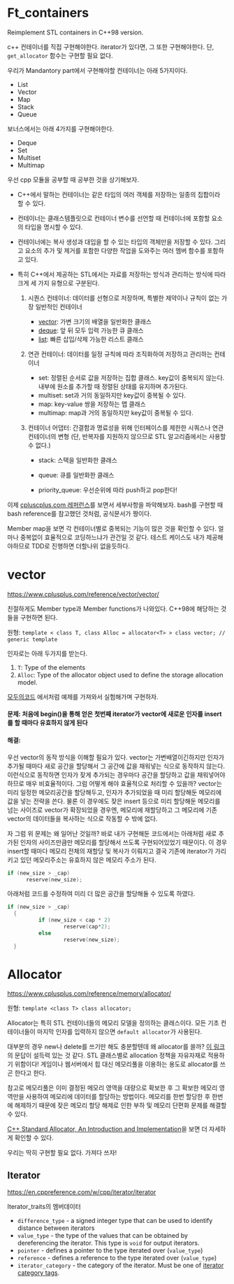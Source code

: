 # Ft_containers

Reimplement STL containers in C++98 version.



c++ 컨테이너를 직접 구현해야한다. iterator가 있다면, 그 또한 구현해야한다. 단, `get_allocator` 함수는 구현할 필요 없다.

우리가 Mandantory part에서 구현해야할 컨테이너는 아래 5가지이다.

- List
- Vector
- Map
- Stack
- Queue

보너스에서는 아래 4가지를 구현해야한다.

- Deque
- Set
- Multiset
- Multimap



우선 cpp 모듈을 공부할 때 공부한 것을 상기해보자.

- C++에서 말하는 컨테이너는 같은 타입의 여러 객체를 저장하는 일종의 집합이라 할 수 있다. 

- 컨테이너는 클래스템플릿으로 컨테이너 변수를 선언할 때 컨테이너에 포함할 요소의 타입을 명시할 수 있다. 

- 컨테이너에는 복사 생성과 대입을 할 수 있는 타입의 객체만을 저장할 수 있다. 그리고 요소의 추가 및 제거를 포함한 다양한 작업을 도와주는 여러 멤버 함수를 포함하고 있다.

- 특히 C++에서 제공하는 STL에서는 자료를 저장하는 방식과 관리하는 방식에 따라 크게 세 가지 유형으로 구분된다.

  1. 시퀀스 컨테이너: 데이터를 선형으로 저장하며, 특별한 제약이나 규칙이 없는 가장 일반적인 컨테이너

     - [vector](https://blockdmask.tistory.com/70): 가변 크기의 배열을 일반화한 클래스
     - [deque](https://modoocode.com/223): 앞 뒤 모두 입력 가능한 큐 클래스
     - [list](https://blockdmask.tistory.com/76): 빠른 삽입/삭제 가능한 리스트 클래스

  2. 연관 컨테이너: 데이터를 일정 규칙에 따라 조직화하여 저장하고 관리하는 컨테이너

     - set: 정렬된 순서로 값을 저장하는 집합 클래스. key값이 중복되지 않는다.내부에 원소를 추가할 때 정렬된 상태를 유지하며 추가된다.
     - multiset: set과 거의 동일하지만 key값이 중복될 수 있다.
     - map: key-value 쌍을 저장하는 맵 클래스
     - multimap: map과 거의 동일하지만 key값이 중복될 수 있다.

  3. 컨테이너 어댑터: 간결함과 명료성을 위해 인터페이스를 제한한 시쿼스나 연관 컨테이너의 변형 (단, 반복자를 지원하지 않으므로 STL 알고리즘에서는 사용할 수 없다.)

     - stack: 스택을 일반화한 클래스

     - queue: 큐를 일반화한 클래스

     - priority_queue: 우선순위에 따라 push하고 pop한다!

이제 [cpluscplus.com 레퍼런스](https://www.cplusplus.com/reference/stl/)를 보면서 세부사항을 파악해보자. bash를 구현할 때 bash reference를 참고했던 것처럼, 공식문서가 짱이다.

Member map을 보면 각 컨테이너별로 중복되는 기능이 많은 것을 확인할 수 있다. 얼마나 중복없이 효율적으로 코딩하느냐가 관건일 것 같다. 테스트 케이스도 내가 제공해야하므로 TDD로 진행하면 더할나위 없을듯하다.



# vector

https://www.cplusplus.com/reference/vector/vector/

친절하게도 Member type과 Member functions가 나와있다. C++98에 해당하는 것들을 구현하면 된다.

원형: `template < class T, class Alloc = allocator<T> > class vector; // generic template`

인자로는 아래 두가지를 받는다.

1. `T`: Type of the elements
2. `Alloc`: Type of the allocator object used to define the storage allocation model.

[모두의코드](https://modoocode.com/178) 에서처럼 예제를 가져와서 실험해가며 구현하자.

 

#### 문제: 처음에 begin()을 통해 얻은 첫번째 iterator가 vector에 새로운 인자를 insert를 할 때마다 유효하지 않게 된다 

#### 해결:

우선 vector의 동작 방식을 이해할 필요가 있다. vector는 가변배열이긴하지만 인자가 추가될 때마다 새로 공간을 할당해서 그 공간에 값을 채워넣는 식으로 동작하지 않는다. 이런식으로 동작하면 인자가 잦게 추가되는 경우마다 공간을 할당하고 값을 채워넣어야하므로 매우 비효율적이다. 그럼 어떻게 해야 효율적으로 처리할 수 있을까? vector는 미리 일정한 메모리공간을 할당해두고, 인자가 추가되었을 때 미리 할당해둔 메모리에 값을 넣는 전략을 쓴다. 물론 이 경우에도 잦은 insert 등으로 미리 할당해둔 메모리를 넘는 사이즈로 vector가 확장되었을 경우엔, 메모리에 재할당하고 그 메모리에 기존 vector의 데이터들을 복사하는 식으로 작동할 수 밖에 없다.

자 그럼 위 문제는 왜 일어난 것일까? 바로 내가 구현해둔 코드에서는 아래처럼 새로 추가된 인자의 사이즈만큼만 메모리를 할당해서 쓰도록 구현되어있었기 때문이다. 이 경우 insert할 때마다 메모리 전체의 재할당 및 복사가 이뤄지고 결국 기존에 iterator가 가리키고 있던 메모리주소는 유효하지 않은 메모리 주소가 된다.

  ```cpp
  if (new_size > _cap)
        reserve(new_size);
  ```

  아래처럼 코드를 수정하여 미리 더 많은 공간을 할당해둘 수 있도록 하였다.

  ```cpp
  if (new_size > _cap)
    {
    		if (new_size < cap * 2)
  					reserve(cap*2);
  			else
  					reserve(new_size);
    }
  ```




# Allocator

https://www.cplusplus.com/reference/memory/allocator/

원형: `template <class T> class allocator;`

Allocator는 특히 STL 컨테이너들의 메모리 모델을 정의하는 클래스이다. 모든 기초 컨테이너들이 마지막 인자를 입력하지 않으면 `default allocator`가 사용된다.

대부분의 경우 new나 delete를 쓰기만 해도 충분할텐데 왜 allocator를 쓸까? [이 링크](https://kldp.org/node/109031)의 문답이 설득력 있는 것 같다. STL 클래스별로 allocation 정책을 자유자재로 적용하기 위함이다! 게임이나 웹서버에서 힙 대신 메모리풀을 이용하는 용도로 allocator를 쓰곤 한다고 한다.

참고로 메모리풀은 이미 결정된 메모리 영역을 대량으로 확보한 후 그 확보한 메모리 영역만을 사용하여 메모리에 데이터를 할당하는 방법이다. 메모리를 한번 할당한 후 한번에 해제하기 때문에 잦은 메모리 할당 해제로 인한 부하 및 메모리 단편화 문제를 해결할 수 있다.

[C++ Standard Allocator, An Introduction and Implementation](https://www.codeproject.com/Articles/4795/C-Standard-Allocator-An-Introduction-and-Implement)을 보면 더 자세하게 확인할 수 있다.

우리는 딱히 구현할 필요 없다. 가져다 쓰자!





## Iterator

https://en.cppreference.com/w/cpp/iterator/iterator



Iterator_traits의 멤버데이터

- `difference_type` - a signed integer type that can be used to identify distance between iterators
- `value_type` - the type of the values that can be obtained by dereferencing the iterator. This type is `void` for output iterators.
- `pointer` - defines a pointer to the type iterated over (`value_type`)
- `reference` - defines a reference to the type iterated over (`value_type`)
- `iterator_category` - the category of the iterator. Must be one of [iterator category tags](https://en.cppreference.com/w/cpp/iterator/iterator_tags).

